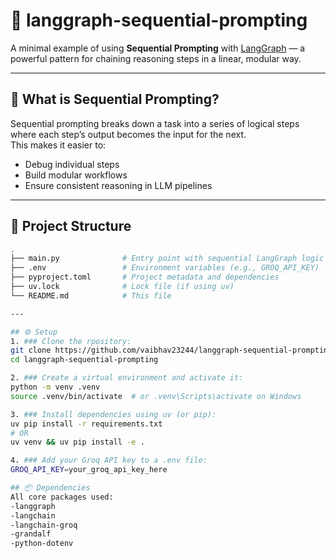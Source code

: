 # 🧠 langgraph-sequential-prompting

A minimal example of using **Sequential Prompting** with [LangGraph](https://github.com/langchain-ai/langgraph) — a powerful pattern for chaining reasoning steps in a linear, modular way.

---

## 🚀 What is Sequential Prompting?

Sequential prompting breaks down a task into a series of logical steps where each step’s output becomes the input for the next.  
This makes it easier to:

- Debug individual steps  
- Build modular workflows  
- Ensure consistent reasoning in LLM pipelines  

---

## 📂 Project Structure

```bash
.
├── main.py              # Entry point with sequential LangGraph logic
├── .env                 # Environment variables (e.g., GROQ_API_KEY)
├── pyproject.toml       # Project metadata and dependencies
├── uv.lock              # Lock file (if using uv)
└── README.md            # This file

---

## ⚙️ Setup
1. ### Clone the rpository:
git clone https://github.com/vaibhav23244/langgraph-sequential-prompting.git
cd langgraph-sequential-prompting

2. ### Create a virtual environment and activate it:
python -m venv .venv
source .venv/bin/activate  # or .venv\Scripts\activate on Windows

3. ### Install dependencies using uv (or pip):
uv pip install -r requirements.txt
# OR
uv venv && uv pip install -e .

4. ### Add your Groq API key to a .env file:
GROQ_API_KEY=your_groq_api_key_here

## 📦 Dependencies
All core packages used:
-langgraph
-langchain
-langchain-groq
-grandalf
-python-dotenv
